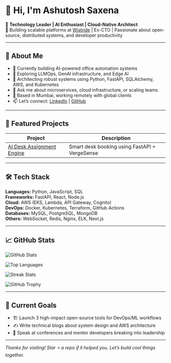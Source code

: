 # 👋 Hi, I'm Ashutosh Saxena

🚀 **Technology Leader | AI Enthusiast | Cloud-Native Architect**  
🔧 Building scalable platforms at [Wistride](https://wistride.com) | Ex-CTO | Passionate about open-source, distributed systems, and developer productivity

---

## 💼 About Me

- 🔭 Currently building AI-powered office automation systems
- 🌱 Exploring LLMOps, GenAI infrastructure, and Edge AI
- 🧠 Architecting robust systems using Python, FastAPI, SQLAlchemy, AWS, and Kubernetes
- 💬 Ask me about microservices, cloud infrastructure, or scaling teams
- 📍 Based in Mumbai, working remotely with global clients
- 📫 Let’s connect: [LinkedIn](https://linkedin.com/in/ashutoshsaxena143) | [GitHub](https://github.com/ashu-xdev)

---

## 🚀 Featured Projects

| Project | Description |
|--------|-------------|
| [AI Desk Assignment Engine](https://github.com/ashu-xdev/desk-assignment-ai) | Smart desk booking using FastAPI + VergeSense |

---

## 🛠️ Tech Stack

**Languages:** Python, JavaScript, SQL  
**Frameworks:** FastAPI, React, Node.js  
**Cloud:** AWS (EKS, Lambda, API Gateway, Cognito)  
**DevOps:** Docker, Kubernetes, Terraform, GitHub Actions  
**Databases:** MySQL, PostgreSQL, MongoDB  
**Others:** WebSocket, Redis, Nginx, ELK, Next.js

---

## 📈 GitHub Stats

![GitHub Stats](https://github-readme-stats.vercel.app/api?username=ashu-xdev&show_icons=true&theme=radical&hide=issues)

![Top Languages](https://github-readme-stats.vercel.app/api/top-langs/?username=ashu-xdev&layout=compact&theme=radical)

![Streak Stats](https://streak-stats.demolab.com/?user=ashu-xdev&theme=radical)

![GitHub Trophy](https://github-profile-trophy.vercel.app/?username=ashu-xdev&theme=darkhub&row=1&margin-w=15)

---

## 📌 Current Goals

- 🏗️ Launch 3 high-impact open-source tools for DevOps/ML workflows
- ✍️ Write technical blogs about system design and AWS architecture
- 🎤 Speak at conferences and mentor developers breaking into leadership

---

_Thanks for visiting! Star ⭐️ a repo if it helped you. Let’s build cool things together._
